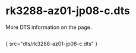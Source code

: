 # rk3288-az01-jp08-c.dts

More DTS information on the [](Linux-DTSs.md) page.

```
```
{ src="dts/rk3288-az01-jp08-c.dts" }
